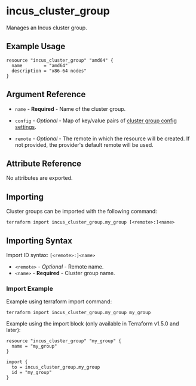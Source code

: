 # incus_cluster_group

Manages an Incus cluster group.

## Example Usage

```hcl
resource "incus_cluster_group" "amd64" {
  name        = "amd64"
  description = "x86-64 nodes"
}
```

## Argument Reference

* `name` - **Required** - Name of the cluster group.

* `config` - *Optional* - Map of key/value pairs of
  [cluster group config settings](https://linuxcontainers.org/incus/docs/main/howto/cluster_groups/#configuration-options).

* `remote` - *Optional* - The remote in which the resource will be created. If
  not provided, the provider's default remote will be used.

## Attribute Reference

No attributes are exported.

## Importing

Cluster groups can be imported with the following command:

```shell
terraform import incus_cluster_group.my_group [<remote>:]<name>
```

## Importing Syntax

Import ID syntax: `[<remote>:]<name>`

* `<remote>` - *Optional* - Remote name.
* `<name>` - **Required** - Cluster group name.

### Import Example

Example using terraform import command:

```shell
terraform import incus_cluster_group.my_group my_group
```

Example using the import block (only available in Terraform v1.5.0 and later):

```hcl
resource "incus_cluster_group" "my_group" {
  name = "my_group"
}

import {
  to = incus_cluster_group.my_group
  id = "my_group"
}
```
